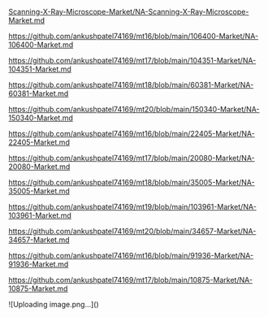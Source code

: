 <p><a href="Scanning-X-Ray-Microscope-Market/NA-Scanning-X-Ray-Microscope-Market.md">Scanning-X-Ray-Microscope-Market/NA-Scanning-X-Ray-Microscope-Market.md</a></p><p><a href="https://github.com/ankushpatel74169/mt16/blob/main/106400-Market/NA-106400-Market.md">https://github.com/ankushpatel74169/mt16/blob/main/106400-Market/NA-106400-Market.md</a></p><p><a href="https://github.com/ankushpatel74169/mt17/blob/main/104351-Market/NA-104351-Market.md">https://github.com/ankushpatel74169/mt17/blob/main/104351-Market/NA-104351-Market.md</a></p><p><a href="https://github.com/ankushpatel74169/mt18/blob/main/60381-Market/NA-60381-Market.md">https://github.com/ankushpatel74169/mt18/blob/main/60381-Market/NA-60381-Market.md</a></p><p><a href="https://github.com/ankushpatel74169/mt20/blob/main/150340-Market/NA-150340-Market.md">https://github.com/ankushpatel74169/mt20/blob/main/150340-Market/NA-150340-Market.md</a></p><p><a href="https://github.com/ankushpatel74169/mt16/blob/main/22405-Market/NA-22405-Market.md">https://github.com/ankushpatel74169/mt16/blob/main/22405-Market/NA-22405-Market.md</a></p><p><a href="https://github.com/ankushpatel74169/mt17/blob/main/20080-Market/NA-20080-Market.md">https://github.com/ankushpatel74169/mt17/blob/main/20080-Market/NA-20080-Market.md</a></p><p><a href="https://github.com/ankushpatel74169/mt18/blob/main/35005-Market/NA-35005-Market.md">https://github.com/ankushpatel74169/mt18/blob/main/35005-Market/NA-35005-Market.md</a></p><p><a href="https://github.com/ankushpatel74169/mt19/blob/main/103961-Market/NA-103961-Market.md">https://github.com/ankushpatel74169/mt19/blob/main/103961-Market/NA-103961-Market.md</a></p><p><a href="https://github.com/ankushpatel74169/mt20/blob/main/34657-Market/NA-34657-Market.md">https://github.com/ankushpatel74169/mt20/blob/main/34657-Market/NA-34657-Market.md</a></p><p><a href="https://github.com/ankushpatel74169/mt16/blob/main/91936-Market/NA-91936-Market.md">https://github.com/ankushpatel74169/mt16/blob/main/91936-Market/NA-91936-Market.md</a></p><p><a href="https://github.com/ankushpatel74169/mt17/blob/main/10875-Market/NA-10875-Market.md">https://github.com/ankushpatel74169/mt17/blob/main/10875-Market/NA-10875-Market.md</a></p>
![Uploading image.png…]()
